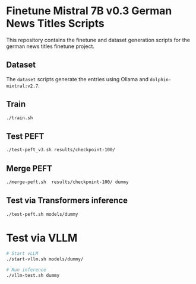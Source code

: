 # Finetune Mistral 7B v0.3 German News Titles Scripts

This repository contains the finetune and dataset generation scripts for the german news titles finetune project.

## Dataset

The `dataset` scripts generate the entries using Ollama and `dolphin-mixtral:v2.7`.

## Train

```bash
./train.sh
```

## Test PEFT

```bash
./test-peft_v3.sh results/checkpoint-100/
```

## Merge PEFT

```bash
./merge-peft.sh  results/checkpoint-100/ dummy
```

## Test via Transformers inference

```bash
./test-peft.sh models/dummy
```

# Test via VLLM

```bash
# Start vLLM
./start-vllm.sh models/dummy/

# Run inference
./vllm-test.sh dummy
```

